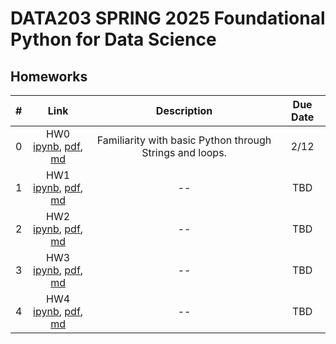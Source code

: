 # DATA203 SPRING 2025 Foundational Python for Data Science


## Homeworks

| # | Link | Description | Due Date |
|:-:|:----:|:-----------:|:--------:|
| 0 | HW0 <br/> [ipynb](./hw0/hw0.ipynb), [pdf](./hw0/hw0.pdf), [md](./hw0/hw0.md)  | Familiarity with basic Python through Strings and loops. | 2/12 |
| 1 | HW1 <br/> [ipynb](./hw1/hw1.ipynb), [pdf](./hw1/hw1.pdf), [md](./hw1/hw1.md)  | -- | TBD |
| 2 | HW2 <br/> [ipynb](./hw2/hw2.ipynb), [pdf](./hw2/hw2.pdf), [md](./hw2/hw2.md)  | -- | TBD |
| 3 | HW3 <br/> [ipynb](./hw3/hw3.ipynb), [pdf](./hw3/hw3.pdf), [md](./hw3/hw3.md)  | -- | TBD |
| 4 | HW4 <br/> [ipynb](./hw4/hw4.ipynb), [pdf](./hw4/hw4.pdf), [md](./hw4/hw4.md)  | -- | TBD |


